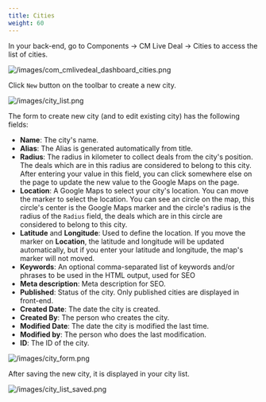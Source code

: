 ```yaml
---
title: Cities
weight: 60
---
```


In your back-end, go to Components -> CM Live Deal -> Cities to access the list of cities.

![/images/com_cmlivedeal_dashboard_cities.png](/images/com_cmlivedeal_dashboard_cities.png)

Click `New` button on the toolbar to create a new city.

![/images/city_list.png](/images/city_list.png)

The form to create new city (and to edit existing city) has the following fields:

*   **Name**: The city's name.
*   **Alias**: The Alias is generated automatically from title.
*   **Radius**: The radius in kilometer to collect deals from the city's position. The deals which are in this radius are considered to belong to this city. After entering your value in this field, you can click somewhere else on the page to update the new value to the Google Maps on the page.
*   **Location**: A Google Maps to select your city's location. You can move the marker to select the location. You can see an circle on the map, this circle's center is the Google Maps marker and the circle's radius is the radius of the `Radius` field, the deals which are in this circle are considered to belong to this city.
*   **Latitude** and **Longitude**: Used to define the location. If you move the marker on **Location**, the latitude and longitude will be updated automatically, but if you enter your latitude and longitude, the map's marker will not moved.
*   **Keywords**: An optional comma-separated list of keywords and/or phrases to be used in the HTML output, used for SEO
*   **Meta description**: Meta description for SEO.
*   **Published**: Status of the city. Only published cities are displayed in front-end.
*   **Created Date**: The date the city is created.
*   **Created By**: The person who creates the city.
*   **Modified Date**: The date the city is modified the last time.
*   **Modified by**: The person who does the last modification.
*   **ID**: The ID of the city.

![/images/city_form.png](/images/city_form.png)

After saving the new city, it is displayed in your city list.

![/images/city_list_saved.png](/images/city_list_saved.png)